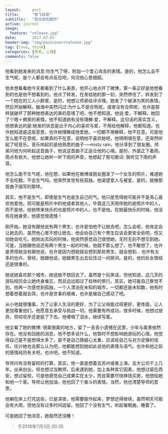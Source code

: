 ```yaml
---
layout:     post
title:      "放飞自我"
subtitle:   "我也会吃醋的"
active: journal
image:
  feature: "release.jpg"
date:       2017-07-03
header-img: "img/postcover/release.jpg"
tag: [love, think]
categories: [思考, 心情]
comments: false
---
```


他看到她发来的消息:你生气了呀，附加一个爱心攻击的表情。是的，他怎么会不生气呢，是个人都会有点反应吧，何况他心思细腻。

他本想看看她今天都看到了什么美景，他开心地点开了微博，第一条正好是他想看到的也是他不想看到的。他点了转发，在发给她的那一刻，突然停住了，转发到了一个她在的三人小群里，是的，他想让师弟给评评理。她发了个破涕为笑的表情，然后开始解释。脑海中突然闪过:为什么不是合照呢，或者没有合照呢，也许是那样就破坏了那种她想表达的美的意境了吧，他不想知道。他说:爱，不解释。她回了个嗯＋微笑的表情。他不知道她有没有理解:爱，不解释。这句话的真实含义，他想表达的是:她发的状态是出于内心的喜欢与爱，不用给他解释，他都知道。也许她知道是这层意思，也许她理解成他爱她，一切都不用解释，他不在意。可是他怎么能不在意呢，如果真的不在意，说明他不喜欢她吧，他明明很在意，还突然听起了轻音乐。音乐响起的是他熟悉的曲子-—misty rain，他分享到了朋友圈。师弟问他为何听起这首曲子，他说这首曲子正适合他的心境。是的，外面正下着雨，雨点有些大，他想让她听一听下雨的声音，他想起了那句歌词: 我听见下雨的声音。

他怎么能不生气呢，他在想，如果他在微博或朋友圈发了一个女生的照片，难道她不会吃醋，不会生气吗。他突然发觉有些孤独，他渴望爱人与被爱，是的，就像那首曲子描写的那样。

其实，他不是生气，即使是生气也是生自己的气。他只是觉得她可能并不是真心喜欢他爱他，而可能是照片中的他或者其他人，毕竟这几天陪伴她的是照片中的人，而不是他，给她带来快乐的也是照片中的人，也不是他。在她最快乐的时候，他没有在她身旁，他感觉很遗憾！

刚开始，她没有跟他说有两个男生，也许是怕他不让她去吧，怎么会呢，他肯定会让她去的，虽然他心里不想让她去，他会劝自己有个男生应该会更安全些吧，但又怕她会吃亏。她刚出去玩的时候，他突然感觉自己很想她，无时无刻不想见到她。可是，当她跟他说还有两个男生一起的时候，他就不那么想了，也不敢想了，也许是责怪她没有跟他说，也许是因为想她就会想到那些男生，就会想到... 也许有太多的也许。曾经，她跟他说，她跟男生出去玩住过一间房间。是的，他的处女情结还是很重的。

她说她喜欢那个城市，她说她不想回去了，虽然是个玩笑话，但他知道，这几天的游玩经历会让她终身难忘，而且远远超过了桂林的旅行。其实，她可能自己察觉不到。他再一次感觉到孤独，一个人漂泊在未知的城市，一切都还是未知数，他有时想着想着就会哭，也许是世事的艰难，也许是被自己感动了吧。

﻿﻿从小他就很懂事，为了让家人生活的更好，为了让父母能过得更好，更体面，让人更加尊重他们，他愿意去承受与挑战一切，他需要有所成功，很多时候，他想过放弃，但咬咬牙还是挺了下去。他哽咽了泪水，继续写着。

他又看了她的微博: 很美很美的地方，留了一丢丢小遗憾在这里，少年与美景依然存在。他没有回她的消息，他不想多说什么，他暂时不想影响她游玩的心情。他觉得自己是不是想得太多了，是不是自己猜疑心太重，应该给自己与对方足够的信任，估计她也会那么认为吧，他都能想到她如此说他的表情与语气。也许和他之前的感情经历有关吧，也许吧，他不知道。

导师问有没有留校的打算，其实，他一直是想着去苏州或者上海，去大公司干上几年，出来创业。但也想过当教师，后来遇到她，加上各种其它因素，他想过留在西安，想过留校，可是他感觉自己成果实在太少，而且需要尽快挣钱买房，他想给她和他一个家。导师让他加油，他也回了个奋斗的表情，当然，他也清楚导师的意思。

他躺在床上打完这些，已是深夜，他需要振作起来，梦想还得继续，虽然明天可能会有大雨，但他没有过多时间逗留。他回了个没有生气，听起催眠曲，睡着了。

可是她回了他消息，她竟然还没睡！



> 于2018年7月3日 00:35